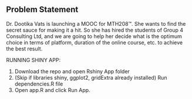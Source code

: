 

## Problem Statement 
Dr. Dootika Vats is launching a MOOC for MTH208™.
She wants to find the secret sauce for making it a hit.
So she has hired the students of Group 4 Consulting Ltd, and we are going to help her decide what is the optimum choice in terms of platform, duration of the online course, etc. to achieve the best result.



RUNNING SHINY APP:
1. Download the repo and open Rshiny App folder
2. (Skip if libraries shiny, ggplot2, gridExtra already installed) Run dependencies.R file
3. Open app.R and click Run App.

